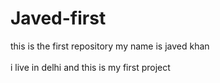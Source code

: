 # Javed-first
this is the first repository
my name is javed khan <br></br>
i live in delhi and this is my first project

